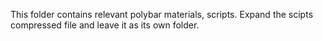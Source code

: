 This folder contains relevant polybar materials, scripts.  Expand the scipts compressed file and leave it as its own folder.
